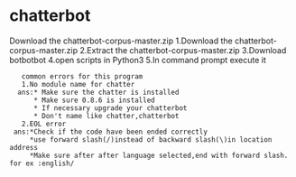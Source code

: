 # chatterbot
Download the chatterbot-corpus-master.zip
 1.Download the chatterbot-corpus-master.zip
        2.Extract the chatterbot-corpus-master.zip
        3.Download botbotbot
        4.open scripts in Python3
        5.In command prompt execute it
   

       common errors for this program
       1.No module name for chatter
      ans:* Make sure the chatter is installed
          * Make sure 0.8.6 is installed
          * If necessary upgrade your chatterbot
          * Don't name like chatter,chatterbot
       2.EOL error
     ans:*Check if the code have been ended correctly
         *use forward slash(/)instead of backward slash(\)in location address
         *Make sure after after language selected,end with forward slash. for ex :english/ 
